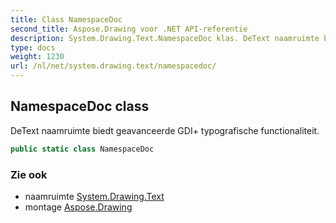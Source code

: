 ```yaml
---
title: Class NamespaceDoc
second_title: Aspose.Drawing voor .NET API-referentie
description: System.Drawing.Text.NamespaceDoc klas. DeText naamruimte biedt geavanceerde GDI typografische functionaliteit.
type: docs
weight: 1230
url: /nl/net/system.drawing.text/namespacedoc/
---
```

## NamespaceDoc class

DeText naamruimte biedt geavanceerde GDI+ typografische functionaliteit.

```csharp
public static class NamespaceDoc
```

### Zie ook

* naamruimte [System.Drawing.Text](../../system.drawing.text/)
* montage [Aspose.Drawing](../../)


